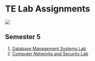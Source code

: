 # TE Lab Assignments

![](https://komarev.com/ghpvc/shxntanu/SE-Lab-Assignments)

## Semester 5
1. [Database Management Systems Lab](https://github.com/shxntanu/TE-Lab-Assignments/tree/DBMSL)
2. [Computer Networks and Security Lab](https://github.com/shxntanu/TE-Lab-Assignments/tree/CNSL)
